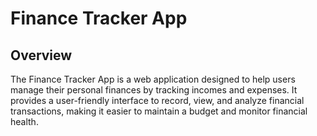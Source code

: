 # Finance Tracker App

## Overview

The Finance Tracker App is a web application designed to help users manage their personal finances by tracking incomes and expenses. It provides a user-friendly interface to record, view, and analyze financial transactions, making it easier to maintain a budget and monitor financial health.

